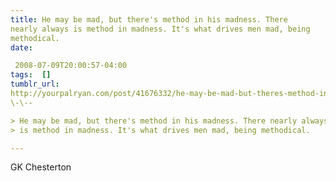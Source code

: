 ```yaml
---
title: He may be mad, but there's method in his madness. There
nearly always is method in madness. It's what drives men mad, being
methodical.
date:

 2008-07-09T20:00:57-04:00  
tags:  [] 
tumblr_url:
http://yourpalryan.com/post/41676332/he-may-be-mad-but-theres-method-in-his-madness
\-\--

> He may be mad, but there's method in his madness. There nearly always
> is method in madness. It's what drives men mad, being methodical.

---
```

GK Chesterton
